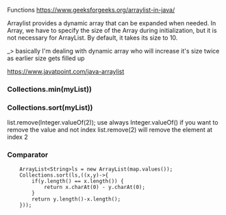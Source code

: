 Functions https://www.geeksforgeeks.org/arraylist-in-java/
 
 Arraylist provides a dynamic array that can be expanded when needed. 
 In Array, we have to specify the size of the Array during initialization, but it is not necessary for ArrayList. By default, it takes its size to 10.
 
 _> basically I'm dealing with dynamic array who will increase it's size twice as earlier size gets filled up
 
 https://www.javatpoint.com/java-arraylist
 
 ### Collections.min(myList))
 ### Collections.sort(myList))

 list.remove(Integer.valueOf(2)); use always Integer.valueOf() if you want to remove the value and not index
 list.remove(2) will remove the element at index 2

 ### Comparator
 
        ArrayList<String>ls = new ArrayList(map.values());
        Collections.sort(ls,((x,y)->{
            if(y.length() == x.length()) {
                return x.charAt(0) - y.charAt(0);
            }
            return y.length()-x.length();
        }));

